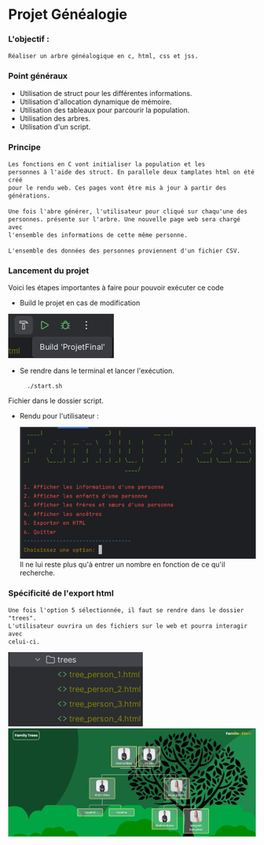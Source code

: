 # Projet Généalogie
### L'objectif :
    
    Réaliser un arbre généalogique en c, html, css et jss.

### Point généraux

- Utilisation de struct pour les différentes informations.
- Utilisation d'allocation dynamique de mémoire.
- Utilisation des tableaux pour parcourir la population.
- Utilisation des arbres.
- Utilisation d'un script.

### Principe

    Les fonctions en C vont initialiser la population et les
    personnes à l'aide des struct. En parallele deux tamplates html on été créé
    pour le rendu web. Ces pages vont être mis à jour à partir des générations.
    
    Une fois l'abre générer, l'utilisateur pour cliqué sur chaqu'une des 
    personnes. présente sur l'arbre. Une nouvelle page web sera chargé avec 
    l'ensemble des informations de cette même personne.

    L'ensemble des données des personnes proviennent d'un fichier CSV.

### Lancement du projet

Voici les étapes importantes à faire pour pouvoir exécuter ce code
- Build le projet en cas de modification

![img_5.png](img_5.png)
- Se rendre dans le terminal et lancer l'exécution.

        ./start.sh
Fichier dans le dossier script.
- Rendu pour l'utilisateur :

    ![img_1.png](img_1.png) Il ne lui reste plus qu'à entrer un nombre en fonction de ce qu'il recherche.


### Spécificité de l'export html

    Une fois l'option 5 sélectionnée, il faut se rendre dans le dossier "trees".
    L'utilisateur ouvrira un des fichiers sur le web et pourra interagir avec 
    celui-ci.

![img_3.png](img_3.png)
![img_4.png](img_4.png)